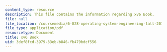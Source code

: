```yaml
---
content_type: resource
description: This file contains the information regarding xv6 Book.
file: null
file_location: /coursemedia/6-828-operating-system-engineering-fall-2012/3def8fcd397933ebb846fb479bdcf556_MIT6_828F12_xv6-book-rev7.pdf
file_type: application/pdf
resourcetype: Document
title: xv6 Book
uid: 3def8fcd-3979-33eb-b846-fb479bdcf556
---
```

